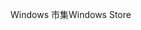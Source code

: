 <span data-ttu-id="c9628-101">Windows 市集</span><span class="sxs-lookup"><span data-stu-id="c9628-101">Windows Store</span></span>